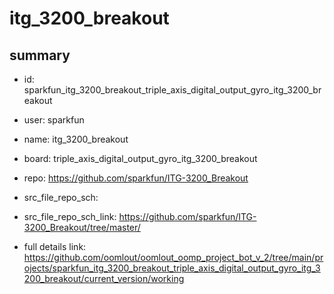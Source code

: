 # itg_3200_breakout
 
## summary 
* id: sparkfun_itg_3200_breakout_triple_axis_digital_output_gyro_itg_3200_breakout
* user: sparkfun
* name: itg_3200_breakout
* board: triple_axis_digital_output_gyro_itg_3200_breakout
* repo: https://github.com/sparkfun/ITG-3200_Breakout



* src_file_repo_sch: 
* src_file_repo_sch_link: https://github.com/sparkfun/ITG-3200_Breakout/tree/master/
* full details link: https://github.com/oomlout/oomlout_oomp_project_bot_v_2/tree/main/projects/sparkfun_itg_3200_breakout_triple_axis_digital_output_gyro_itg_3200_breakout/current_version/working  







